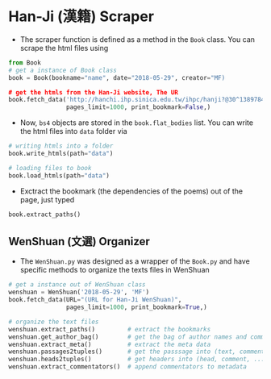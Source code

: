 # Han-Ji (漢籍) Scraper

- The scraper function is defined as a method in the `Book` class. You can scrape the html files using

```python
from Book
# get a instance of Book class
book = Book(bookname="name", date="2018-05-29", creator="MF)

# get the htmls from the Han-Ji website, The UR
book.fetch_data('http://hanchi.ihp.sinica.edu.tw/ihpc/hanji?@30^1389784921^802^^^60311004001000010006@@460127924',
                pages_limit=1000, print_bookmark=False,)
```

- Now, `bs4` objects are stored in the `book.flat_bodies` list. You can write the html files into `data` folder via

```python
# writing htmls into a folder
book.write_htmls(path="data")

# loading files to book
book.load_htmls(path="data")
```

- Exctract the bookmark (the dependencies of the poems) out of the page, just typed

```python 
book.extract_paths()
```

## WenShuan (文選) Organizer

- The `WenShuan.py` was designed as a wrapper of the `Book.py` and have specific methods to organize the texts files in WenShuan

```python 
# get a instance out of WenShuan class
wenshuan = WenShuan('2018-05-29', 'MF')
book.fetch_data(URL="(URL for Han-Ji WenShuan)",
                pages_limit=1000, print_bookmark=True,)

# organize the text files 
wenshuan.extract_paths()         # extract the bookmarks
wenshuan.get_author_bag()        # get the bag of author names and comments
wenshuan.extract_meta()          # extract the meta data
wenshuan.passages2tuples()       # get the passsage into (text, comment) tuples
wenshuan.heads2tuples()          # get headers into (head, comment, ...) tuples
wenshuan.extract_commentators()  # append commentators to metadata
```
